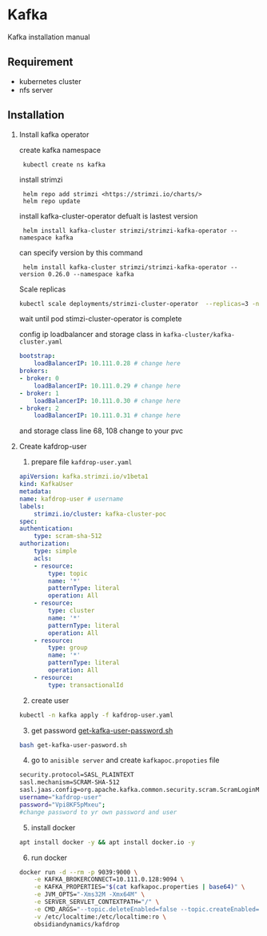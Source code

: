 # Kafka

Kafka installation manual

## Requirement

- kubernetes cluster
- nfs server

## Installation

1. Install kafka operator

    create kafka namespace

        kubectl create ns kafka

    install strimzi

        helm repo add strimzi <https://strimzi.io/charts/>
        helm repo update

    install kafka-cluster-operator defualt is lastest version

        helm install kafka-cluster strimzi/strimzi-kafka-operator --namespace kafka

    can specify version by this command

        helm install kafka-cluster strimzi/strimzi-kafka-operator --version 0.26.0 --namespace kafka

    Scale replicas

    ```bash
    kubectl scale deployments/strimzi-cluster-operator  --replicas=3 -n kafka
    ```

    wait until pod stimzi-cluster-operator is complete

    config ip loadbalancer and storage class in `kafka-cluster/kafka-cluster.yaml`

    ```yaml
    bootstrap:
        loadBalancerIP: 10.111.0.28 # change here
    brokers:
    - broker: 0
        loadBalancerIP: 10.111.0.29 # change here
    - broker: 1
        loadBalancerIP: 10.111.0.30 # change here
    - broker: 2
        loadBalancerIP: 10.111.0.31 # change here
    ```

    and storage class line 68, 108 change to your pvc

2. Create kafdrop-user

    1. prepare file `kafdrop-user.yaml`

    ```yaml
    apiVersion: kafka.strimzi.io/v1beta1
    kind: KafkaUser
    metadata:
    name: kafdrop-user # username
    labels:
        strimzi.io/cluster: kafka-cluster-poc
    spec:
    authentication:
        type: scram-sha-512
    authorization:
        type: simple
        acls:
        - resource:
            type: topic
            name: '*'
            patternType: literal
            operation: All
        - resource:
            type: cluster
            name: '*'
            patternType: literal
            operation: All
        - resource:
            type: group
            name: '*'
            patternType: literal
            operation: All
        - resource:
            type: transactionalId
    ```

    2. create user

    ```Bash
    kubectl -n kafka apply -f kafdrop-user.yaml
    ```

    3. get password [get-kafka-user-password.sh](get-kafka-user-pasword.sh)

    ```Bash
    bash get-kafka-user-pasword.sh
    ```

    4. go to `anisible server` and create `kafkapoc.propoties` file

    ```Bash
    security.protocol=SASL_PLAINTEXT
    sasl.mechanism=SCRAM-SHA-512 
    sasl.jaas.config=org.apache.kafka.common.security.scram.ScramLoginModule required 
    username="kafdrop-user"
    password="Vpi8KF5pMxeu"; 
    #change password to yr own password and user
    ```

    5. install docker

    ```Bash
    apt install docker -y && apt install docker.io -y
    ```

    6. run docker

    ```Bash
    docker run -d --rm -p 9039:9000 \
        -e KAFKA_BROKERCONNECT=10.111.0.128:9094 \
        -e KAFKA_PROPERTIES="$(cat kafkapoc.properties | base64)" \
        -e JVM_OPTS="-Xms32M -Xmx64M" \
        -e SERVER_SERVLET_CONTEXTPATH="/" \
        -e CMD_ARGS="--topic.deleteEnabled=false --topic.createEnabled=false" \
        -v /etc/localtime:/etc/localtime:ro \
        obsidiandynamics/kafdrop
    ```
